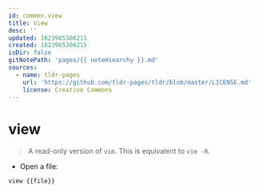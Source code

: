 ```yaml
---
id: common.view
title: View
desc: ''
updated: 1623965306215
created: 1623965306215
isDir: false
gitNotePath: 'pages/{{ noteHiearchy }}.md'
sources:
  - name: tldr-pages
    url: 'https://github.com/tldr-pages/tldr/blob/master/LICENSE.md'
    license: Creative Commons
---
```

# view

> A read-only version of `vim`.
> This is equivalent to `vim -R`.

- Open a file:

`view {{file}}`

